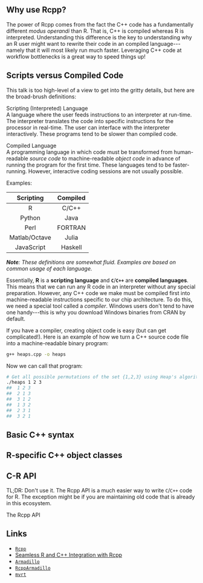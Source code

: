 Why use Rcpp?
-------------

The power of Rcpp comes from the fact the C++ code has a fundamentally different *modus operandi* than R. That is, C++ is compiled whereas R is interpreted. Understanding this difference is the key to understanding why an R user might want to rewrite their code in an compiled language---namely that it will most likely run much faster. Leveraging C++ code at workflow bottlenecks is a great way to speed things up!

Scripts versus Compiled Code
----------------------------

This talk is too high-level of a view to get into the gritty details, but here are the broad-brush definitions:

Scripting (Interpreted) Language  
A language where the user feeds instructions to an interpreter at run-time. The interpreter translates the code into specific instructions for the processor in real-time. The user can interface with the interpreter interactively. These programs tend to be slower than compiled code.

Compiled Language  
A programming language in which code must be transformed from human-readable *source code* to machine-readable *object code* in advance of running the program for the first time. These languages tend to be faster-running. However, interactive coding sessions are not usually possible.

Examples:

| **Scripting** | **Compiled** |
|:-------------:|:------------:|
|       R       |     C/C++    |
|     Python    |     Java     |
|      Perl     |    FORTRAN   |
| Matlab/Octave |     Julia    |
|   JavaScript  |    Haskell   |

***Note**: These definitions are somewhat fluid. Examples are based on common usage of each language.*

Essentially, **R** is a **scripting language** and **`C`**/**`C++`** are **compiled languages**. This means that we can run any R code in an interpreter without any special preparation. However, any C++ code we make must be compiled first into machine-readable instructions specific to our chip architecture. To do this, we need a special tool called a *compiler*. Windows users don't tend to have one handy---this is why you download Windows binaries from CRAN by default.

If you have a compiler, creating object code is easy (but can get complicated!). Here is an example of how we turn a C++ source code file into a machine-readable binary program:

``` bash
g++ heaps.cpp -o heaps
```

Now we can call that program:

``` bash
# Get all possible permutations of the set {1,2,3} using Heap's algorithm
./heaps 1 2 3
##  1 2 3
##  2 1 3
##  3 1 2
##  1 3 2
##  2 3 1
##  3 2 1
```

Basic C++ syntax
----------------

R-specific C++ object classes
-----------------------------

C-R API
-------

TL;DR: Don't use it. The Rcpp API is a much easier way to write `C`/`C++` code for R. The exception might be if you are maintaining old code that is already in this ecosystem.

The Rcpp API

Links
-----

-   [`Rcpp`](https://github.com/RcppCore/Rcpp)
-   [Seamless R and C++ Integration with Rcpp](http://www.springer.com/us/book/9781461468677)
-   [`Armadillo`](https://github.com/conradsnicta/armadillo)
-   [`RcppArmadillo`](https://github.com/RcppCore/RcppArmadillo)
-   [`mvrt`](https://pegeler.github.io/mvrt)
